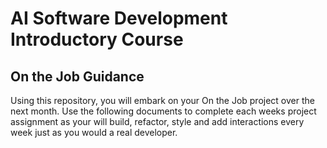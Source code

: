 # AI Software Development Introductory Course

## On the Job Guidance

Using this repository, you will embark on your On the Job project over the next month. Use the following documents to complete each weeks project assignment as your will build, refactor, style and add interactions every week just as you would a real developer. 

